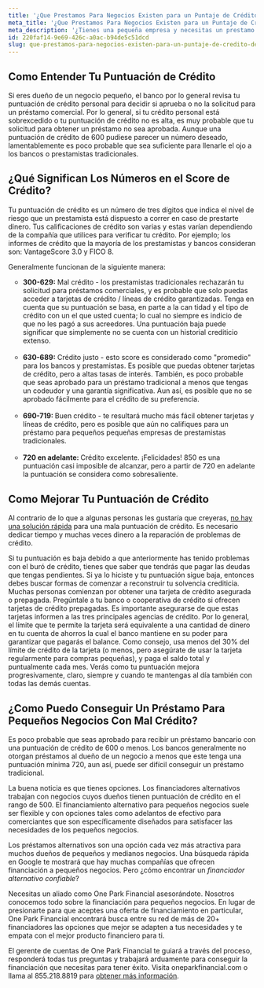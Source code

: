```yaml
---
title: '¿Que Prestamos Para Negocios Existen para un Puntaje de Crédito de 600?'
meta_title: '¿Que Prestamos Para Negocios Existen para un Puntaje de Crédito de 600?'
meta_description: '¿Tienes una pequeña empresa y necesitas un prestamo inmediato para mantener a flote tu negocio? ¿Tienes un puntaje de credito de 600? No te preocupes, visitanos hoy mismo y averigua que opciones tienes para conseguir el crédito que necesitas.'
id: 220faf14-9e69-426c-a0ac-b94de5c51dcd
slug: que-prestamos-para-negocios-existen-para-un-puntaje-de-credito-de-600
---
```

<h2>Como Entender Tu Puntuaci&oacute;n de Cr&eacute;dito</h2>
<p>Si eres due&ntilde;o de un negocio peque&ntilde;o, el banco por lo general revisa tu puntuaci&oacute;n de cr&eacute;dito personal para decidir si aprueba o no la solicitud para un pr&eacute;stamo comercial. Por lo general, si tu cr&eacute;dito personal est&aacute; sobrexcedido o tu puntuaci&oacute;n de cr&eacute;dito no es alta, es muy probable que tu solicitud para obtener un pr&eacute;stamo no sea aprobada. Aunque una puntuaci&oacute;n de cr&eacute;dito de 600 pudiese parecer un n&uacute;mero deseado, lamentablemente es poco probable que sea suficiente para llenarle el ojo a los bancos o prestamistas tradicionales.</p>
<h2>&iquest;Qu&eacute; Significan Los N&uacute;meros en el Score de Cr&eacute;dito?</h2>
<p>Tu puntuaci&oacute;n de cr&eacute;dito es un n&uacute;mero de tres d&iacute;gitos que indica el nivel de riesgo que un prestamista est&aacute; dispuesto a correr en caso de prestarte dinero. Tus calificaciones de cr&eacute;dito son varias y estas var&iacute;an dependiendo de la compa&ntilde;&iacute;a que utilices para verificar tu cr&eacute;dito. Por ejemplo; los informes de cr&eacute;dito que la mayor&iacute;a de los prestamistas y bancos consideran son: VantageScore 3.0 y FICO 8.</p>
<p>Generalmente funcionan de la siguiente manera:</p>
<ul style="list-style:circle;padding-left:30px;margin-bottom:30px;">
<li><strong>300-629:</strong> Mal cr&eacute;dito - los prestamistas tradicionales rechazar&aacute;n tu solicitud para pr&eacute;stamos comerciales, y es probable que solo puedas acceder a tarjetas de cr&eacute;dito / l&iacute;neas de cr&eacute;dito garantizadas. Tenga en cuenta que su puntuaci&oacute;n se basa, en parte a la can tidad y el tipo de cr&eacute;dito con un el que usted cuenta; lo cual no siempre es indicio de que no les pag&oacute; a sus acreedores. Una puntuaci&oacute;n baja puede significar que simplemente no se cuenta con un historial crediticio extenso.</li><br>
<li><strong>630-689:</strong> Cr&eacute;dito justo - esto score es considerado como "promedio" para los bancos y prestamistas. Es posible que puedas obtener tarjetas de cr&eacute;dito, pero a altas tasas de inter&eacute;s. Tambi&eacute;n, es poco probable que seas aprobado para un pr&eacute;stamo tradicional a menos que tengas un codeudor y una garant&iacute;a significativa. Aun as&iacute;, es posible que no se aprobado f&aacute;cilmente para el cr&eacute;dito de su preferencia.</li><br>
<li><strong>690-719: </strong>Buen cr&eacute;dito - te resultar&aacute; mucho m&aacute;s f&aacute;cil obtener tarjetas y l&iacute;neas de cr&eacute;dito, pero es posible que a&uacute;n no califiques para un pr&eacute;stamo para peque&ntilde;os peque&ntilde;as empresas de prestamistas tradicionales.</li><br>
<li><strong>720 en adelante: </strong>Cr&eacute;dito excelente. &iexcl;Felicidades! 850 es una puntuaci&oacute;n casi imposible de alcanzar, pero a partir de 720 en adelante la puntuaci&oacute;n se considera como sobresaliente.</li>
</ul>
<h2>Como Mejorar Tu Puntuaci&oacute;n de Cr&eacute;dito</h2>
<p>Al contrario de lo que a algunas personas les gustar&iacute;a que creyeras, <a href="https://www.consumidor.ftc.gov/articulos/reparando-su-credito">no hay una soluci&oacute;n r&aacute;pida</a> para una mala puntuaci&oacute;n de cr&eacute;dito. Es necesario dedicar tiempo y muchas veces dinero a la reparaci&oacute;n de problemas de cr&eacute;dito.</p>
<p>Si tu puntuaci&oacute;n es baja debido a que anteriormente has tenido problemas con el bur&oacute; de cr&eacute;dito, tienes que saber que tendr&aacute;s que pagar las deudas que tengas pendientes. Si ya lo hiciste y tu puntuaci&oacute;n sigue baja, entonces debes buscar formas de comenzar a reconstruir tu solvencia crediticia. Muchas personas comienzan por obtener una tarjeta de cr&eacute;dito asegurada o prepagada. Preg&uacute;ntale a tu banco o cooperativa de cr&eacute;dito si ofrecen tarjetas de cr&eacute;dito prepagadas. Es importante asegurarse de que estas tarjetas informen a las tres principales agencias de cr&eacute;dito. Por lo general, el l&iacute;mite que te permite la tarjeta ser&aacute; equivalente a una cantidad de dinero en tu cuenta de ahorros la cual el banco mantiene en su poder para garantizar que pagar&aacute;s el balance. Como consejo, usa menos del 30% del l&iacute;mite de cr&eacute;dito de la tarjeta (o menos, pero aseg&uacute;rate de usar la tarjeta regularmente para compras peque&ntilde;as), y paga el saldo total y puntualmente cada mes. Ver&aacute;s como tu puntuaci&oacute;n mejora progresivamente, claro, siempre y cuando te mantengas al d&iacute;a tambi&eacute;n con todas las dem&aacute;s cuentas.</p>
<h2>&iquest;Como Puedo Conseguir Un Pr&eacute;stamo Para Peque&ntilde;os Negocios Con Mal Cr&eacute;dito?</h2>
<p>Es poco probable que seas aprobado para recibir un pr&eacute;stamo bancario con una puntuaci&oacute;n de cr&eacute;dito de 600 o menos. Los bancos generalmente no otorgan pr&eacute;stamos al due&ntilde;o de un negocio a menos que este tenga una puntuaci&oacute;n m&iacute;nima 720, aun as&iacute;, puede ser dif&iacute;cil conseguir un pr&eacute;stamo tradicional.</p>
<p>La buena noticia es que tienes opciones. Los financiadores alternativos trabajan con negocios cuyos due&ntilde;os tienen puntuaci&oacute;n de cr&eacute;dito en el rango de 500. El financiamiento alternativo para peque&ntilde;os negocios suele ser flexible y con opciones tales como adelantos de efectivo para comerciantes que son espec&iacute;ficamente dise&ntilde;ados para satisfacer las necesidades de los peque&ntilde;os negocios.</p>
<p>Los pr&eacute;stamos alternativos son una opci&oacute;n cada vez m&aacute;s atractiva para muchos due&ntilde;os de peque&ntilde;os y medianos negocios. Una b&uacute;squeda r&aacute;pida en Google te mostrar&aacute; que hay muchas compa&ntilde;&iacute;as que ofrecen financiaci&oacute;n a peque&ntilde;os negocios. Pero &iquest;c&oacute;mo encontrar un<em> financiador alternativo confiable</em>?&nbsp;</p>
<p>Necesitas un aliado como One Park Financial asesor&aacute;ndote. Nosotros conocemos todo sobre la financiaci&oacute;n para peque&ntilde;os negocios. En lugar de presionarte para que aceptes una oferta de financiamiento en particular, One Park Financial encontrar&aacute; busca entre su red de m&aacute;s de 20+ financiadores las opciones que mejor se adapten a tus necesidades y te empata con el mejor producto financiero para ti.</p>
<p>El gerente de cuentas de One Park Financial te guiar&aacute; a trav&eacute;s del proceso, responder&aacute; todas tus preguntas y trabajar&aacute; arduamente para conseguir la financiaci&oacute;n que necesitas para tener &eacute;xito. Visita oneparkfinancial.com o llama al 855.218.8819 para <a href="https://www.oneparkfinancial.com/es/preaprob">obtener m&aacute;s informaci&oacute;n</a>.</p>